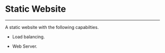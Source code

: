 # Static Website

<hr>

A static website with the following capabilties.

* Load balancing.

* Web Server.